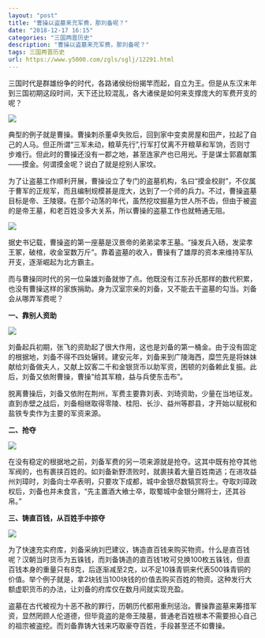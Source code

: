```yaml
---
layout: "post"
title: "曹操以盗墓来充军费，那刘备呢？"
date: "2018-12-17 16:15"
categories: "三国两晋历史"
description: "曹操以盗墓来充军费，那刘备呢？"
tags: 三国两晋历史
url: https://www.y5000.com/zgls/sglj/12291.html
---
```






三国时代是群雄纷争的时代，各路诸侯纷纷揭竿而起，自立为王。但是从东汉末年到三国初期这段时间，天下还比较混乱，各大诸侯是如何来支撑庞大的军费开支的呢？

![](https://img.y5000.com/uploads/allimg/170204/8-1F2041H300308.jpg)

典型的例子就是曹操。曹操刺杀董卓失败后，回到家中变卖房屋和田产，拉起了自己的人马。但正所谓“三军未动，粮草先行”,行军打仗离不开粮草和军饷，否则寸步难行。但此时的曹操还没有一郡之地，甚至连家产也已用光。于是谋士郭嘉献策——摸金。何谓摸金呢？说白了就是挖别人家坟。

为了让盗墓工作顺利开展，曹操设立了专门的盗墓机构，名曰“摸金校尉”，不仅属于曹军的正规军，而且编制规模甚是庞大，达到了一个师的兵力。不过，曹操盗墓目标是帝、王陵寝。在那个动荡的年代，虽然挖坟掘墓为世人所不齿，但由于被盗的是帝王墓，和老百姓没多大关系，所以曹操的盗墓工作也就畅通无阻。

![](https://img.y5000.com/uploads/allimg/170204/8-1F2041H310b6.jpg)

据史书记载，曹操盗的第一座墓是汉景帝的弟弟梁孝王墓。“操发兵入砀，发梁孝王冢，破棺，收金室数万斤”。靠着盗墓的收入，曹操有了雄厚的资本来维持军队开支，逐渐崛起为北方霸主。

而与曹操同时代的另一位枭雄刘备就惨了点。他既没有江东孙氏那样的数代积累，也没有曹操这样的家族捐助。身为汉室宗亲的刘备，又不能去干盗墓的勾当。刘备会从哪弄军费呢？

**一、靠别人资助**

![](https://img.y5000.com/uploads/allimg/170204/8-1F2041H31Y94.jpg)

刘备起兵初期，张飞的资助起了很大作用，这也是刘备的第一桶金。由于没有固定的根据地，刘备不得不四处辗转。建安元年，刘备来到广陵海西，糜竺先是将妹妹献给刘备做夫人，又献上奴客二千和金银货币以助军资，困顿的刘备赖此复振。此后，刘备又依附曹操，曹操“给其军粮，益与兵使东击布”。

脱离曹操后，刘备又依附在荆州，军费主要靠刘表、刘琦资助，少量在当地征发。直到赤壁之战后，刘备相继取得零陵、桂阳、长沙、益州等郡县，才开始以赋税和盐铁专卖作为主要的军资来源。

**二、抢夺**

![](https://img.y5000.com/uploads/allimg/170204/8-1F2041H34E06.jpg)

在没有稳定的根据地之前，刘备军费的另一项来源就是抢夺。这其中既有抢夺其他军阀的，也有裹挟百姓的。如刘备新野溃败时，就裹挟着大量百姓南逃；在进攻益州刘璋时，刘备向士卒表明，只要攻下成都，城中金银尽数犒赏将士。夺取刘璋政权后，刘备也并未食言，“先主置酒大飨士卒，取蜀城中金银分赐将士，还其谷帛。”

**三、铸直百钱，从百姓手中掠夺**

![](https://img.y5000.com/uploads/allimg/170204/8-1F2041H355313.jpg)

为了快速充实府库，刘备采纳刘巴建议，铸造直百钱来购买物资。什么是直百钱呢？汉朝当时货币为五铢钱，而刘备铸造的直百钱1枚可兑换100枚五铢钱，但直百钱本身的重量只有8克，后逐渐减至2克，以不足10铢青铜来代表500铢青铜的价值。举个例子就是，拿2块钱当100块钱的价值去购买百姓的物资。这种发行大额虚职货币的办法，让刘备的府库仅在数月间就实现充盈。

盗墓在古代被视为十恶不赦的罪行，历朝历代都用重刑惩治。曹操靠盗墓来筹措军资，显然罔顾人伦道德，但毕竟盗的是帝王陵墓，普通老百姓根本不需要担心自己的祖宗被盗挖。而刘备靠铸大钱来巧取豪夺百姓，手段甚至还不如曹操。
